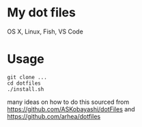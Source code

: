 # My dot files
OS X, Linux, Fish, VS Code

# Usage
```
git clone ...
cd dotfiles
./install.sh
```
 
many ideas on how to do this sourced from https://github.com/ASKobayashi/dotFiles and https://github.com/arhea/dotfiles
